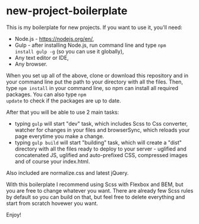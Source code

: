 # new-project-boilerplate

This is my boilerplate for new projects. If you want to use it, you'll need:
- Node.js - https://nodejs.org/en/,
- Gulp - after installing Node.js, run command line and type <code>npm install gulp -g</code> (so you can use it globally),
- Any text editor or IDE,
- Any browser.

When you set up all of the above, clone or download this repository and in your command line put the path to your directory with all the files. Then, type <code>npm install</code> in your command line, so npm can install all required packages. You can also type <code>npm update</code> to check if the packages are up to date.

After that you will be able to use 2 main tasks:
- typing <code>gulp</code> will start "dev" task, which includes Scss to Css converter, watcher for changes in your files and browserSync, which reloads your page everytime you make a change.
- typing <code>gulp build</code> will start "building" task, which will create a "dist" directory with all the files ready to deploy to your server - uglified and concatenated JS, uglified and auto-prefixed CSS, compressed images and of course your index.html.

Also included are normalize.css and latest jQuery.

With this boilerplate I recommend using Scss with Flexbox and BEM, but you are free to change whatever you want. There are already few Scss rules by default so you can build on that, but feel free to delete everything and start from scratch hovewer you want.

Enjoy!
